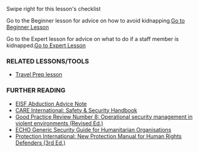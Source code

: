[Title]: # (What now?)
[Difficulty]: # (Advanced)
[Order]: # (6)

Swipe right for this lesson's checklist

Go to the Beginner lesson for advice on how to avoid kidnapping.[Go to Beginner Lesson](umbrella://lesson/kidnapping/1)

Go to the Expert lesson for advice on what to do if a staff member is kidnapped.[Go to Expert Lesson](umbrella://lesson/kidnapping/3)

### RELATED LESSONS/TOOLS

*   [Travel Prep lesson](umbrella://lesson/preparation)

### FURTHER READING

*   [EISF Abduction Advice Note](https://www.eisf.eu/wp-content/uploads/2014/09/0541-MO-2010-Advice-Note-Abduction-Kidnapping.doc)
*   [CARE International: Safety & Security Handbook](ngolearning.org/courses/availablecourses/CARE%20Safety%20Course/Shared%20Documents/English_CARE_International_Safety_and_Security_Handbook.pdf)
*   [Good Practice Review Number 8: Operational security management in violent environments (Revised Ed.)](www.odihpn.org/download/gpr_8_revised2pdf)
*   [ECHO Generic Security Guide for Humanitarian Organisations](https://www.google.co.uk/url?sa=t&rct=j&q=&esrc=s&source=web&cd=1&cad=rja&uact=8&ved=0CCEQFjAA&url=http%3A%2F%2Fec.europa.eu%2Fecho%2Ffiles%2Fevaluation%2Fwatsan2005%2Fannex_files%2FECHO%2FECHO12%20-%20echo_generic_security_guide_en.doc&ei=kLxAVc6LOILuUP2SgbAE&usg=AFQjCNEXEOcbLeV24f3WolHmDwLq7KJzlQ&sig2=hbnI7wfdrGIHS7mmikBRWA)
*   [Protection International: New Protection Manual for Human Rights Defenders (3rd Ed.)](protectioninternational.org/publication/new-protection-manual-for-human-rights-defenders-3rd-edition/)